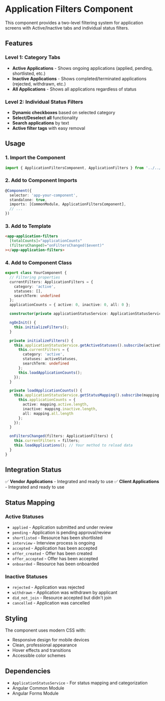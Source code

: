 # Application Filters Component

This component provides a two-level filtering system for application screens with Active/Inactive tabs and individual status filters.

## Features

### Level 1: Category Tabs
- **Active Applications** - Shows ongoing applications (applied, pending, shortlisted, etc.)
- **Inactive Applications** - Shows completed/terminated applications (rejected, withdrawn, etc.)
- **All Applications** - Shows all applications regardless of status

### Level 2: Individual Status Filters
- **Dynamic checkboxes** based on selected category
- **Select/Deselect all** functionality
- **Search applications** by text
- **Active filter tags** with easy removal

## Usage

### 1. Import the Component
```typescript
import { ApplicationFiltersComponent, ApplicationFilters } from '../../shared/application-filters/application-filters.component';
```

### 2. Add to Component Imports
```typescript
@Component({
  selector: 'app-your-component',
  standalone: true,
  imports: [CommonModule, ApplicationFiltersComponent],
  // ...
})
```

### 3. Add to Template
```html
<app-application-filters
  [totalCounts]="applicationCounts"
  (filtersChanged)="onFiltersChanged($event)"
></app-application-filters>
```

### 4. Add to Component Class
```typescript
export class YourComponent {
  // Filtering properties
  currentFilters: ApplicationFilters = {
    category: 'active',
    statuses: [],
    searchTerm: undefined
  };
  applicationCounts = { active: 0, inactive: 0, all: 0 };

  constructor(private applicationStatusService: ApplicationStatusService) {}

  ngOnInit() {
    this.initializeFilters();
  }

  private initializeFilters() {
    this.applicationStatusService.getActiveStatuses().subscribe(activeStatuses => {
      this.currentFilters = {
        category: 'active',
        statuses: activeStatuses,
        searchTerm: undefined
      };
      this.loadApplicationCounts();
    });
  }

  private loadApplicationCounts() {
    this.applicationStatusService.getStatusMapping().subscribe(mapping => {
      this.applicationCounts = {
        active: mapping.active.length,
        inactive: mapping.inactive.length,
        all: mapping.all.length
      };
    });
  }

  onFiltersChanged(filters: ApplicationFilters) {
    this.currentFilters = filters;
    this.loadApplications(); // Your method to reload data
  }
}
```

## Integration Status

✅ **Vendor Applications** - Integrated and ready to use
✅ **Client Applications** - Integrated and ready to use

## Status Mapping

### Active Statuses
- `applied` - Application submitted and under review
- `pending` - Application is pending approval/review
- `shortlisted` - Resource has been shortlisted
- `interview` - Interview process is ongoing
- `accepted` - Application has been accepted
- `offer_created` - Offer has been created
- `offer_accepted` - Offer has been accepted
- `onboarded` - Resource has been onboarded

### Inactive Statuses
- `rejected` - Application was rejected
- `withdrawn` - Application was withdrawn by applicant
- `did_not_join` - Resource accepted but didn't join
- `cancelled` - Application was cancelled

## Styling

The component uses modern CSS with:
- Responsive design for mobile devices
- Clean, professional appearance
- Hover effects and transitions
- Accessible color schemes

## Dependencies

- `ApplicationStatusService` - For status mapping and categorization
- Angular Common Module
- Angular Forms Module 